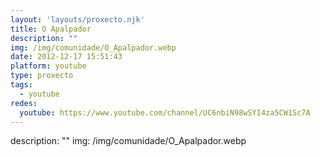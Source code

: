 ```yaml
---
layout: 'layouts/proxecto.njk'
title: O Apalpador
description: ""
img: /img/comunidade/O_Apalpador.webp
date: 2012-12-17 15:51:43
platform: youtube
type: proxecto
tags:
  - youtube
redes:
  youtube: https://www.youtube.com/channel/UC6nbiN98wSYI4za5CW1Sc7A
---
```

description: ""
img: /img/comunidade/O_Apalpador.webp
